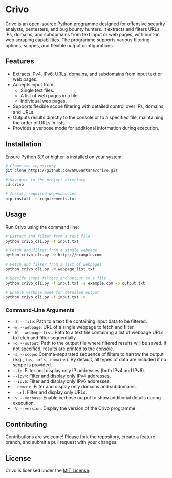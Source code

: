 # Crivo

Crivo is an open-source Python programme designed for offensive security analysts, pentesters, and bug bounty hunters. It extracts and filters URLs, IPs, domains, and subdomains from text input or web pages, with built-in web scraping capabilities. The programme supports various filtering options, scopes, and flexible output configurations.

## Features

- Extracts IPv4, IPv6, URLs, domains, and subdomains from input text or web pages.
- Accepts input from:
  - Single text files.
  - A list of web pages in a file.
  - Individual web pages.
- Supports flexible scope filtering with detailed control over IPs, domains, and URLs.
- Outputs results directly to the console or to a specified file, maintaining the order of URLs in lists.
- Provides a verbose mode for additional information during execution.

## Installation

Ensure Python 3.7 or higher is installed on your system.

```bash
# Clone the repository
git clone https://github.com/GMDSantana/crivo.git

# Navigate to the project directory
cd crivo

# Install required dependencies
pip install -r requirements.txt
```

## Usage

Run Crivo using the command line:

```bash
# Extract and filter from a text file
python crivo_cli.py -f input.txt

# Fetch and filter from a single webpage
python crivo_cli.py -w https://example.com

# Fetch and filter from a list of webpages
python crivo_cli.py -W webpage_list.txt

# Specify scope filters and output to a file
python crivo_cli.py -f input.txt -s example.com -o output.txt

# Enable verbose mode for detailed output
python crivo_cli.py -f input.txt -v
```

### Command-Line Arguments

- `-f`, `--file`: Path to a text file containing input data to be filtered.
- `-w`, `--webpage`: URL of a single webpage to fetch and filter.
- `-W`, `--webpage-list`: Path to a text file containing a list of webpage URLs to fetch and filter sequentially.
- `-o`, `--output`: Path to the output file where filtered results will be saved. If not specified, results are printed to the console.
- `-s`, `--scope`: Comma-separated sequence of filters to narrow the output (e.g., `ips, urls, domains`). By default, all types of data are included if no scope is provided.
- `--ip`: Filter and display only IP addresses (both IPv4 and IPv6).
- `--ipv4`: Filter and display only IPv4 addresses.
- `--ipv6`: Filter and display only IPv6 addresses.
- `--domain`: Filter and display only domains and subdomains.
- `--url`: Filter and display only URLs.
- `-v`, `--verbose`: Enable verbose output to show additional details during execution.
- `-V`, `--version`: Display the version of the Crivo programme.

## Contributing
Contributions are welcome! Please fork the repository, create a feature branch, and submit a pull request with your changes.

## License
Crivo is licensed under the [MIT License](LICENSE).

